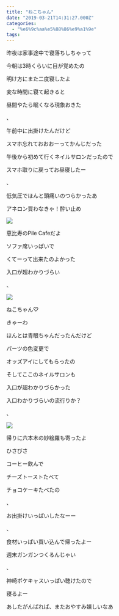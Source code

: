 ```yaml
---
title: "ねこちゃん"
date: "2019-03-21T14:31:27.000Z"
categories: 
  - "%e6%9c%aa%e5%88%86%e9%a1%9e"
tags: 
---
```


昨夜は家事途中で寝落ちしちゃって

今朝は3時くらいに目が覚めたの

明け方にまた二度寝したよ

変な時間に寝て起きると

昼間やたら眠くなる現象おきた

、

午前中に出掛けたんだけど

スマホ忘れておおおーってかんじだった

午後から初めて行くネイルサロンだったので

スマホ取りに戻ってお昼寝したー

、

低気圧でほんと頭痛いのつらかったあ

アネロン買わなきゃ！酔い止め

![](/images/2019-03-21-15-21-204586784053625088119.jpg)

恵比寿のPile Cafeだよ

ソファ席いっぱいで

くてーって出来たのよかった

入口が超わかりづらい

、

![](/images/19-03-21-18-12-49-811_deco8938957390155488610.jpg)

ねこちゃん♡

きゃーわ

ほんとは青眼ちゃんだったんだけど

パーツの色変更で

オッズアイにしてもらったの

そしてここのネイルサロンも

入口が超わかりづらかった

入口わかりづらいの流行りか？

、

![](/images/2019-03-21-19-06-228375260963915718726.jpg)

帰りに六本木の紗絵羅も寄ったよ

ひさびさ

コーヒー飲んで

チーズトーストたべて

チョコケーキたべたの

、

お出掛けいっぱいしたなーー

、

食材いっぱい買い込んで帰ったよー

週末ガンガンつくるんじゃい

、

神崎ポケキャスいっぱい聴けたので

寝るよー

あしたがんばれば、またおやすみ嬉しいなあ
